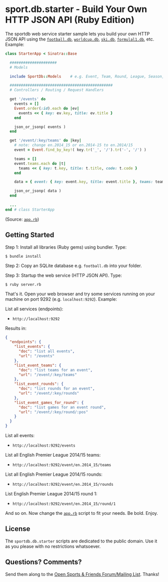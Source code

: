 # sport.db.starter - Build Your Own HTTP JSON API (Ruby Edition)

The sportdb web service starter sample lets you build your own HTTP JSON API
using the
[`football.db`](https://github.com/openfootball),
[`worldcup.db`](https://github.com/openfootball/world-cup),
[`ski.db`](https://github.com/opensport/ski.db),
[`formulal1.db`](https://github.com/opensport/formula1.db), etc.  Example:

```ruby
class StarterApp < Sinatra::Base

  #####################
  # Models

  include SportDb::Models    # e.g. Event, Team, Round, League, Season, etc.

  ##############################################
  # Controllers / Routing / Request Handlers

  get '/events' do
    events = []
    Event.order(:id).each do |ev|
      events << { key: ev.key, title: ev.title }
    end

    json_or_jsonp( events )
  end

  get '/event/:key/teams' do |key|
    # note: change en.2014_15 or en.2014-15 to en.2014/15
    event = Event.find_by_key!( key.tr('_', '/').tr('-', '/') )

    teams = []
    event.teams.each do |t|
      teams << { key: t.key, title: t.title, code: t.code }
    end

    data = { event: { key: event.key, title: event.title }, teams: teams }

    json_or_jsonp( data )
  end
  
  ...
end # class StarterApp
```

(Source: [`app.rb`](app.rb))



## Getting Started

Step 1: Install all libraries (Ruby gems) using bundler. Type:

    $ bundle install

Step 2: Copy an SQLite database e.g. `football.db` into your folder.

Step 3: Startup the web service (HTTP JSON API). Type:

    $ ruby server.rb

That's it. Open your web browser and try some services
running on your machine on port 9292 (e.g. `localhost:9292`). Example:


List all services (endpoints):

- `http://localhost:9292`

Results in:

```json
{
  "endpoints": {
    "list_events": {
      "doc": "list all events",
      "url": "/events"
    },
    "list_event_teams": {
      "doc": "list teams for an event",
      "url": "/event/:key/teams"
    },
    "list_event_rounds": {
      "doc": "list rounds for an event",
      "url": "/event/:key/rounds"
    },
    "list_event_games_for_round": {
      "doc": "list games for an event round",
      "url": "/event/:key/round/:pos"
    }
  }
}
```

List all events:

- `http://localhost:9292/events`

List all English Premier League 2014/15 teams:

- `http://localhost:9292/event/en.2014_15/teams`

List all English Premier League 2014/15 rounds:

- `http://localhost:9292/event/en.2014_15/rounds`

List English Premier League 2014/15 round 1:

- `http://localhost:9292/event/en.2014_15/round/1`



And so on. Now change the [`app.rb`](app.rb) script to fit your needs. Be bold. Enjoy.


## License

The `sportdb.db.starter` scripts are dedicated to the public domain.
Use it as you please with no restrictions whatsoever.


## Questions? Comments?

Send them along to the
[Open Sports & Friends Forum/Mailing List](http://groups.google.com/group/opensport).
Thanks!
